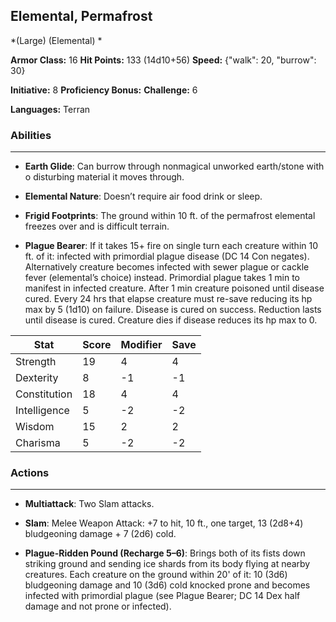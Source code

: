 ## Elemental, Permafrost
*(Large) (Elemental) *

**Armor Class:** 16
**Hit Points:** 133 (14d10+56)
**Speed:** {"walk": 20, "burrow": 30}

**Initiative:** 8
**Proficiency Bonus:**
**Challenge:** 6

**Languages:** Terran

### Abilities
 --- 
- **Earth Glide**: Can burrow through nonmagical unworked earth/stone with o disturbing material it moves through.

- **Elemental Nature**: Doesn’t require air food drink or sleep.

- **Frigid Footprints**: The ground within 10 ft. of the permafrost elemental freezes over and is difficult terrain.

- **Plague Bearer**: If it takes 15+ fire on single turn each creature within 10 ft. of it: infected with primordial plague disease (DC 14 Con negates). Alternatively creature becomes infected with sewer plague or cackle fever (elemental’s choice) instead. Primordial plague takes 1 min to manifest in infected creature. After 1 min creature poisoned until disease cured. Every 24 hrs that elapse creature must re-save reducing its hp max by 5 (1d10) on failure. Disease is cured on success. Reduction lasts until disease is cured. Creature dies if disease reduces its hp max to 0.



| Stat | Score | Modifier | Save |
| ---- | ---- | ---- | ---- |
| Strength | 19 | 4 | 4 |
| Dexterity | 8 | -1 | -1 |
| Constitution | 18 | 4 | 4 |
| Intelligence | 5 | -2 | -2 |
| Wisdom | 15 | 2 | 2 |
| Charisma | 5 | -2 | -2 |

### Actions
 --- 
- **Multiattack**: Two Slam attacks.

- **Slam**: Melee Weapon Attack: +7 to hit, 10 ft., one target, 13 (2d8+4) bludgeoning damage + 7 (2d6) cold.

- **Plague-Ridden Pound (Recharge 5–6)**: Brings both of its fists down striking ground and sending ice shards from its body flying at nearby creatures. Each creature on the ground within 20' of it: 10 (3d6) bludgeoning damage and 10 (3d6) cold knocked prone and becomes infected with primordial plague (see Plague Bearer; DC 14 Dex half damage and not prone or infected).

